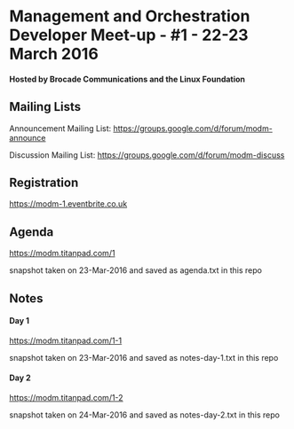 # Management and Orchestration Developer Meet-up - #1 - 22-23 March 2016
#### Hosted by Brocade Communications and the Linux Foundation

## Mailing Lists

Announcement Mailing List:  https://groups.google.com/d/forum/modm-announce

Discussion Mailing List:  https://groups.google.com/d/forum/modm-discuss

## Registration

https://modm-1.eventbrite.co.uk

## Agenda

https://modm.titanpad.com/1

snapshot taken on 23-Mar-2016 and saved as agenda.txt in this repo

## Notes

#### Day 1

https://modm.titanpad.com/1-1

snapshot taken on 23-Mar-2016 and saved as notes-day-1.txt in this repo

#### Day 2

https://modm.titanpad.com/1-2

snapshot taken on 24-Mar-2016 and saved as notes-day-2.txt in this repo


